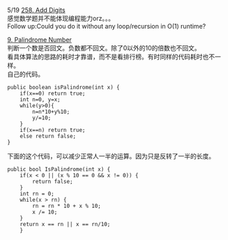5/19 [258. Add Digits](https://leetcode.com/problems/add-digits/description/)<br>
感觉数学题并不能体现编程能力orz。。。<br>
Follow up:Could you do it without any loop/recursion in O(1) runtime?

[9. Palindrome Number](https://leetcode.com/problems/palindrome-number/description/)<br>
判断一个数是否回文。负数都不回文。除了0以外的10的倍数也不回文。<br>
看具体算法的思路的耗时才靠谱，而不是看排行榜。有时同样的代码耗时也不一样。<br>
自己的代码。
```
public boolean isPalindrome(int x) {
    if(x==0) return true;
    int n=0, y=x;
    while(y>0){
        n=n*10+y%10;
        y/=10;
    }
    if(x==n) return true;
    else return false;
}
```
下面的这个代码，可以减少正常人一半的运算。因为只是反转了一半的长度。
```
public bool IsPalindrome(int x) {
    if(x < 0 || (x % 10 == 0 && x != 0)) {
        return false;
    }
    int rn = 0;
    while(x > rn) {
        rn = rn * 10 + x % 10;
        x /= 10;
    }
    return x == rn || x == rn/10;
    }
```


